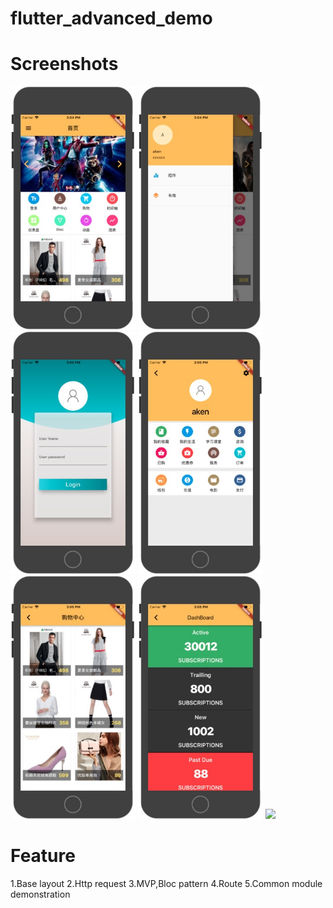 # flutter_advanced_demo

# Screenshots
<img src="https://github.com/leeaken/flutter_advanced_demo/blob/master/flutter_advanced/screenshotcuts/1.jpg" width="200">
<img src="https://github.com/leeaken/flutter_advanced_demo/blob/master/flutter_advanced/screenshotcuts/2.jpg" width="200">
<img src="https://github.com/leeaken/flutter_advanced_demo/blob/master/flutter_advanced/screenshotcuts/3.jpg" width="200">
<img src="https://github.com/leeaken/flutter_advanced_demo/blob/master/flutter_advanced/screenshotcuts/4.jpg" width="200">
<img src="https://github.com/leeaken/flutter_advanced_demo/blob/master/flutter_advanced/screenshotcuts/5.jpg" width="200">
<img src="https://github.com/leeaken/flutter_advanced_demo/blob/master/flutter_advanced/screenshotcuts/6.jpg" width="200">
<img src="https://github.com/leeaken/flutter_advanced_demo/blob/master/flutter_advanced/screenshotcuts/7.jpg" width="200">

# Feature
1.Base layout
2.Http request
3.MVP,Bloc pattern
4.Route
5.Common module demonstration

